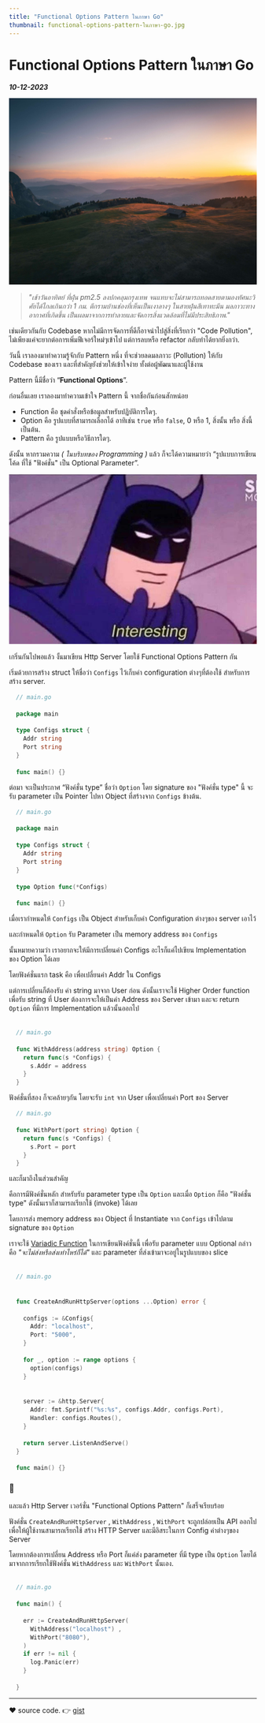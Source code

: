 ```yaml
---
title: "Functional Options Pattern ในภาษา Go"
thumbnail: functional-options-pattern-ในภาษา-go.jpg
---
```


# Functional Options Pattern ในภาษา Go

**_10-12-2023_**

![thumbnail](/images/only-en-optimized.jpg)

> _"เช้าวันอาทิตย์ ที่ฝุ่น pm2.5 ลงปกคลุมกรุงเทพ จนแทบจะไม่สามารถทอดสายตามองทัศนะวิศัยได้ไกลเกินกว่า 1 กม. ตึกรามบ้านช่องที่เห็นเป็นเงาลางๆ ในสายฝุ่นสีเทาทะมึน มลภาวะทางอากาศที่เกิดขึ้น เป็นผลมาจากการทำลายและจัดการสิ่งแวดล้อมที่ไม่มีประสิทธิภาพ."_

เช่นเดียวกันกับ Codebase หากไม่มีการจัดการที่ดีก็อาจนำไปสู่สิ่งที่เรียกว่า "Code Pollution", ไม่เพียงแค่จะยากต่อการเพิ่มฟีเจอร์ใหม่ๆเข้าไป แต่การลบหรือ refactor กลับทำได้ยากยิ่งกว่า.

วันนี้ เราลองมาทำความรู้จักกับ Pattern หนึ่ง ที่จะช่วยลดมลภาวะ (Pollution) ให้กับ Codebase ของเรา และที่สำคัญยังช่วยให้เข้าใจง่าย ทั้งต่อผู้พัฒนาและผู้ใช้งาน

Pattern นี้มีชื่อว่า “**Functional Options**”.

ก่อนอื่นเลย เราลองมาทำความเข้าใจ Pattern นี้ จากชื่อกันก่อนสักหน่อย

- Function คือ ชุดคำสั่งหรือข้อมูลสำหรับปฏิบัติการใดๆ.
- Option คือ รูปแบบที่สามารถเลือกได้ อาทิเช่น `true` หรือ `false`, 0 หรือ 1, สิ่งนั้น หรือ สิ่งนี้ เป็นต้น.
- Pattern คือ รูปแบบหรือวิธีการใดๆ.

ดังนั้น หากรวมความ _( ในบริบทของ Programming )_ แล้ว ก็จะได้ความหมายว่า “รูปแบบการเขียนโค้ด ที่ใช้ "ฟังค์ชั่น" เป็น Optional Parameter”.

![Branching](/images/interesting.png)

เกริ่นกันไปพอแล้ว งั้นมาเขียน Http Server โดยใช้ Functional Options Pattern กัน

เริ่มด้วยการสร้าง struct ให้ชื่อว่า `Configs` ไว้เก็บค่า configuration ต่างๆที่ต้องใช้ สำหรับการสร้าง server.

```go
  // main.go

  package main

  type Configs struct {
    Addr string
    Port string
  }

  func main() {}

```

ต่อมา จะเป็นประกาศ “ฟังค์ชั่น type” ชื่อว่า `Option`
โดย signature ของ "ฟังค์ชั่น type" นี้ จะรับ parameter เป็น Pointer ไปหา Object ที่สร้างจาก `Configs` ข้างต้น.

```go
  // main.go

  package main

  type Configs struct {
    Addr string
    Port string
  }

  type Option func(*Configs)

  func main() {}

```

เมื่อเรากำหนดให้ `Configs` เป็น Object สำหรับเก็บค่า Configuration ต่างๆของ server เอาไว้

และกำหนดให้ `Option` รับ Parameter เป็น memory address ของ `Configs`

นั้นหมายความว่า เราอยากจะให้มีการเปลี่ยนค่า Configs อะไรก็แค่ไปเขียน Implementation ของ Option ได้เลย

โดยฟังค์ชั่นแรก task คือ เพื่อเปลี่ยนค่า Addr ใน Configs

แต่การเปลี่ยนก็ต้องรับ ค่า string มาจาก User ก่อน ดังนั้นเราจะใช้ Higher Order function เพื่อรับ string ที่ User ต้องการจะให้เป็นค่า Address ของ Server เข้ามา และจะ return `Option` ที่มีการ Implementation แล้วนั้นออกไป

```go

  // main.go

  func WithAddress(address string) Option {
    return func(s *Configs) {
      s.Addr = address
    }
  }

```

ฟังค์ชั่นที่สอง ก็จะคล้ายๆกัน โดยจะรับ `int` จาก User เพื่อเปลี่ยนค่า Port ของ Server

```go
  // main.go

  func WithPort(port string) Option {
    return func(s *Configs) {
      s.Port = port
    }
  }

```

และก็มาถึงในส่วนสำคัญ

คือการมีฟังค์ชั่นหลัก สำหรับรับ parameter type เป็น `Option` และเมื่อ `Option` ก็คือ "ฟังค์ชั่น type" ดังนั้นเราก็สามารถเรียกใช้ (invoke) ได้เลย

โดยการส่ง memory address ของ Object ที่ Instantiate จาก `Configs` เข้าไปตาม signature ของ `Option`

เราจะใช้ [Variadic Function](https://yourbasic.org/golang/variadic-function/) ในการเขียนฟังค์ชั่นนี้ เพื่อรับ parameter แบบ Optional กล่าวคือ _"จะไม่ส่งหรือส่งเท่าไหร่ก็ได้"_ และ parameter ที่ส่งเข้ามาจะอยู่ในรูปแบบของ slice

```go

  // main.go


  func CreateAndRunHttpServer(options ...Option) error {

    configs := &Configs{
      Addr: "localhost",
      Port: "5000",
    }

    for _, option := range options {
      option(configs)
    }


    server := &http.Server{
      Addr: fmt.Sprintf("%s:%s", configs.Addr, configs.Port),
      Handler: configs.Routes(),
    }

    return server.ListenAndServe()
  }

  func main() {}

```

### 🎉

และแล้ว Http Server เวอร์ชั่น "Functional Options Pattern" ก็เสร็จเรียบร้อย

ฟังค์ชั่น
`CreateAndRunHttpServer` , `WithAddress` , `WithPort` จะถูกปล่อยเป็น API ออกไป เพื่อให้ผู้ใช้งานสามารถเรียกใช้ สร้าง HTTP Server และมีอิสระในการ Config ค่าต่างๆของ Server

โดยหากต้องการเปลี่ยน Address หรือ Port ก็แค่ส่ง parameter ที่มี type เป็น `Option` โดยได้มาจากการเรียกใช้ฟังค์ชั่น `WithAddress` และ `WithPort` นั้นเอง.

```go

  // main.go

  func main() {

    err := CreateAndRunHttpServer(
      WithAddress("localhost") ,
      WithPort("8080"),
    )
    if err != nil {
      log.Panic(err)
    }

  }

```

---

❤️ source code. 👉 [gist](https://gist.github.com/nathaponb/33b5a3bb219f7360b3b9b05532dfb9e0)

